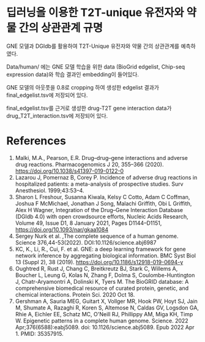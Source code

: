 # 딥러닝을 이용한 T2T-unique 유전자와 약물 간의 상관관계 규명

GNE 모델과 DGIdb를 활용하여 T2T-Unique 유전자와 약물 간의 상관관계를 예측하였다.

Data/human/ 에는 GNE 모델 학습을 위한 data (BioGrid edgelist, Chip-seq expression data)와 학습 결과인 embedding이 들어있다.

GNE 모델의 아웃풋을 0.8로 cropping 하여 생성한 edgelist 결과가 final_edgelist.tsv에 저장되어 있다.

final_edgelist.tsv를 근거로 생성한 drug-T2T gene interaction data가 drug_T2T_interaction.tsv에 저장되어 있다.

# References
1. Malki, M.A., Pearson, E.R. Drug–drug–gene interactions and adverse drug reactions. Pharmacogenomics J 20, 355–366 (2020). https://doi.org/10.1038/s41397-019-0122-0
2.  Lazarou J, Pomernaz B, Corey P. Incidence of adverse drug reactions in hospitalized patients: a meta-analysis of prospective studies. Surv Anesthesiol. 1999;43:53–4.
3. Sharon L Freshour, Susanna Kiwala, Kelsy C Cotto, Adam C Coffman, Joshua F McMichael, Jonathan J Song, Malachi Griffith, Obi L Griffith, Alex H Wagner, Integration of the Drug–Gene Interaction Database (DGIdb 4.0) with open crowdsource efforts, Nucleic Acids Research, Volume 49, Issue D1, 8 January 2021, Pages D1144–D1151, https://doi.org/10.1093/nar/gkaa1084
4. Sergey Nurk et al. ,The complete sequence of a human genome. Science 376,44-53(2022). DOI:10.1126/science.abj6987 
5. KC, K., Li, R., Cui, F. et al. GNE: a deep learning framework for gene network inference by aggregating biological information. BMC Syst Biol 13 (Suppl 2), 38 (2019). https://doi.org/10.1186/s12918-019-0694-y
6. Oughtred R, Rust J, Chang C, Breitkreutz BJ, Stark C, Willems A, Boucher L, Leung G, Kolas N, Zhang F, Dolma S, Coulombe-Huntington J, Chatr-Aryamontri A, Dolinski K, Tyers M. The BioGRID database: A comprehensive biomedical resource of curated protein, genetic, and chemical interactions. Protein Sci. 2020 Oct 18. 
7.  Gershman A, Sauria MEG, Guitart X, Vollger MR, Hook PW, Hoyt SJ, Jain M, Shumate A, Razaghi R, Koren S, Altemose N, Caldas GV, Logsdon GA, Rhie A, Eichler EE, Schatz MC, O'Neill RJ, Phillippy AM, Miga KH, Timp W. Epigenetic patterns in a complete human genome. Science. 2022 Apr;376(6588):eabj5089. doi: 10.1126/science.abj5089. Epub 2022 Apr 1. PMID: 35357915.
